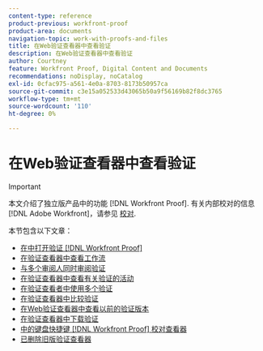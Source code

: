 ```yaml
---
content-type: reference
product-previous: workfront-proof
product-area: documents
navigation-topic: work-with-proofs-and-files
title: 在Web验证查看器中查看验证
description: 在Web验证查看器中查看验证
author: Courtney
feature: Workfront Proof, Digital Content and Documents
recommendations: noDisplay, noCatalog
exl-id: 0cfac975-a561-4e0a-8703-8173b50957ca
source-git-commit: c3e15a052533d43065b50a9f56169b82f8dc3765
workflow-type: tm+mt
source-wordcount: '110'
ht-degree: 0%

---
```


# 在Web验证查看器中查看验证

>[!IMPORTANT]
>
>本文介绍了独立版产品中的功能 [!DNL Workfront Proof]. 有关内部校对的信息 [!DNL Adobe Workfront]，请参见 [校对](../../../review-and-approve-work/proofing/proofing.md).

本节包含以下文章：

* [在中打开验证 [!DNL Workfront Proof]](../../../workfront-proof/wp-work-proofsfiles/review-proofs-wpv/open-proof.md)
* [在验证查看器中查看工作流](../../../workfront-proof/wp-work-proofsfiles/review-proofs-wpv/review-workflow.md)
* [与多个审阅人同时审阅验证](../../../workfront-proof/wp-work-proofsfiles/review-proofs-wpv/review-proof-with-multiple-reviewers.md)
* [在验证查看器中查看有关验证的活动](../../../workfront-proof/wp-work-proofsfiles/review-proofs-wpv/view-activity-on-a-proof.md)
* [在验证查看者中使用多个验证](../../../workfront-proof/wp-work-proofsfiles/review-proofs-wpv/work-with-multiple-proofs.md)
* [在验证查看器中比较验证](../../../workfront-proof/wp-work-proofsfiles/review-proofs-wpv/compare-proofs.md)
* [在Web验证查看器中查看以前的验证版本](../../../workfront-proof/wp-work-proofsfiles/review-proofs-wpv/view-previous-proof-versions.md)
* [在验证查看器中下载验证](../../../workfront-proof/wp-work-proofsfiles/review-proofs-wpv/download-proof.md)
* [中的键盘快捷键 [!DNL Workfront Proof] 校对查看器](../../../workfront-proof/wp-work-proofsfiles/review-proofs-wpv/keyboard-shortcuts.md)
* [已删除旧版验证查看器](../../../workfront-proof/wp-work-proofsfiles/review-proofs-wpv/lpv-removed.md)
